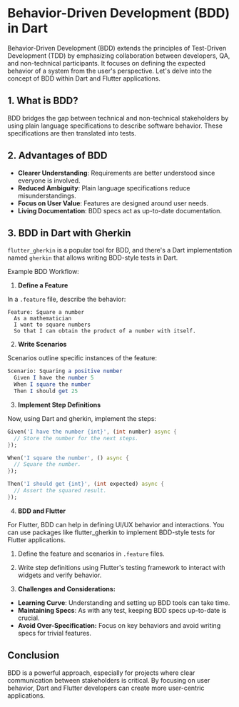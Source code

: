 # Behavior-Driven Development (BDD) in Dart
Behavior-Driven Development (BDD) extends the principles of Test-Driven Development (TDD) by emphasizing collaboration between developers, QA, and non-technical participants. It focuses on defining the expected behavior of a system from the user's perspective. Let's delve into the concept of BDD within Dart and Flutter applications.

## 1. What is BDD?
BDD bridges the gap between technical and non-technical stakeholders by using plain language specifications to describe software behavior. These specifications are then translated into tests.

## 2. Advantages of BDD
* **Clearer Understanding**: Requirements are better understood since everyone is involved.
* **Reduced Ambiguity**: Plain language specifications reduce misunderstandings.
* **Focus on User Value**: Features are designed around user needs.
* **Living Documentation**: BDD specs act as up-to-date documentation.

## 3. BDD in Dart with Gherkin
`flutter_gherkin` is a popular tool for BDD, and there's a Dart implementation named `gherkin` that allows writing BDD-style tests in Dart.

Example BDD Workflow:
1. **Define a Feature**
   
In a `.feature` file, describe the behavior:
```vbnet
Feature: Square a number
  As a mathematician
  I want to square numbers
  So that I can obtain the product of a number with itself.
```
2. **Write Scenarios**
   
Scenarios outline specific instances of the feature:
```mathematica
Scenario: Squaring a positive number
  Given I have the number 5
  When I square the number
  Then I should get 25
```

3. **Implement Step Definitions**
   
Now, using Dart and gherkin, implement the steps:
```dart
Given('I have the number {int}', (int number) async {
  // Store the number for the next steps.
});

When('I square the number', () async {
  // Square the number.
});

Then('I should get {int}', (int expected) async {
  // Assert the squared result.
});
```
4. **BDD and Flutter**
   
For Flutter, BDD can help in defining UI/UX behavior and interactions. You can use packages like flutter_gherkin to implement BDD-style tests for Flutter applications.

1. Define the feature and scenarios in `.feature` files.
2. Write step definitions using Flutter's testing framework to interact with widgets and verify behavior.

5. **Challenges and Considerations:**
   
* **Learning Curve**: Understanding and setting up BDD tools can take time.
* **Maintaining Specs**: As with any test, keeping BDD specs up-to-date is crucial.
* **Avoid Over-Specification:** Focus on key behaviors and avoid writing specs for trivial features.

## Conclusion
BDD is a powerful approach, especially for projects where clear communication between stakeholders is critical. By focusing on user behavior, Dart and Flutter developers can create more user-centric applications.
